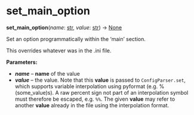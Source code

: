 # set_main_option

**set_main_option**(*name*:  [str], *value*:  [str]) → [None]

[str]: https://docs.python.org/3/library/stdtypes.html#str
[None]: https://docs.python.org/3/library/constants.html#None

Set an option programmatically within the ‘main’ section.

This overrides whatever was in the .ini file.

**Parameters:**

* ***name*** – **name** of the value
* ***value*** – the value. Note that this **value** is passed to `ConfigParser.set`, which supports variable interpolation using pyformat (e.g. %(some_value)s). A raw percent sign not part of an interpolation symbol must therefore be escaped, e.g. `%%`. The given **value** may refer to another **value** already in the file using the interpolation format.

